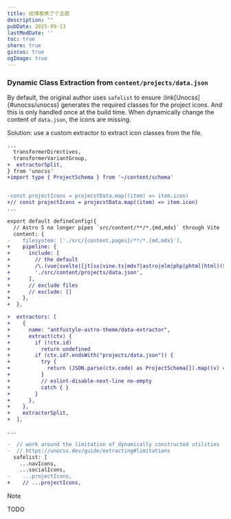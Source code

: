 ```yaml
---
title: 给博客换了个主题
description: ""
pubDate: 2025-09-13
lastModDate: ''
toc: true
share: true
giscus: true
ogImage: true
---
```


### Dynamic Class Extraction from `content/projects/data.json`

By default, the original author uses `safelist` to ensure :link[Unocss]{#unocss/unocss} generates the
required classes for the project icons. And this is only handled once at the build time.
When dynamically change the content of `data.json`, the icons are missing.

Solution: use a custom extractor to extract icon classes from the file.

```diff lang=ts title=unocss.config.ts showLineNumbers=false
...
  transformerDirectives,
  transformerVariantGroup,
+  extractorSplit,
} from 'unocss'
+import type { ProjectSchema } from '~/content/schema'


-const projectIcons = projecstData.map((item) => item.icon)
+// const projectIcons = projecstData.map((item) => item.icon)
...

export default defineConfig({
  // Astro 5 no longer pipes `src/content/**/*.{md,mdx}` through Vite
  content: {
-    filesystem: ['./src/{content,pages}/**/*.{md,mdx}'],
+    pipeline: {
+      include: [
+        // the default
+        /\.(vue|svelte|[jt]sx|vine.ts|mdx?|astro|elm|php|phtml|html)($|\?)/,
+        './src/content/projects/data.json',
+      ],
+      // exclude files
+      // exclude: []
+    },
+  },

+  extractors: [
+    {
+      name: "antfustyle-astro-theme/data-extractor",
+      extract(ctx) {
+        if (!ctx.id)
+          return undefined
+        if (ctx.id?.endsWith("projects/data.json")) {
+          try {
+            return (JSON.parse(ctx.code) as ProjectSchema[]).map((v) => v.icon)
+          }
+          // eslint-disable-next-line no-empty
+          catch { }
+        }
+      },
+    },
+    extractorSplit,
+  ],

...

-  // work around the limitation of dynamically constructed utilities
-  // https://unocss.dev/guide/extracting#limitations
  safelist: [
    ...navIcons,
    ...socialIcons,
-    ...projectIcons,
+    // ...projectIcons,


```

> [!NOTE]
> TODO
